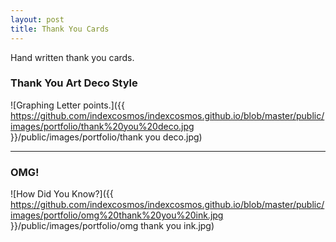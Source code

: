 ```yaml
---
layout: post
title: Thank You Cards
---
```


<div class="message">
 Hand written thank you cards.
</div>

### Thank You Art Deco Style

![Graphing Letter points.]({{ https://github.com/indexcosmos/indexcosmos.github.io/blob/master/public/images/portfolio/thank%20you%20deco.jpg }}/public/images/portfolio/thank you deco.jpg)

***

### OMG!

![How Did You Know?]({{ https://github.com/indexcosmos/indexcosmos.github.io/blob/master/public/images/portfolio/omg%20thank%20you%20ink.jpg }}/public/images/portfolio/omg thank you ink.jpg)